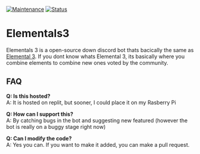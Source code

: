 [![Maintenance](https://img.shields.io/badge/Maintained%3F-no-red.svg)](https://GitHub.com/AlphaBeta906/Modifiable-TCG/graphs/commit-activity)
[![Status](https://img.shields.io/badge/Status%3F-cancelled-green.svg)](https://github.com/AlphaBeta906/Modifiable-TCG/issues)
# Elementals3
Elementals 3 is a open-source down discord bot thats bacically the same as [Elemental 3](https://www.youtube.com/watch?v=rQWwfYSUckY). If you dont know whats Elemental 3, its basically where you combine elements to combine new ones voted by the community.

## FAQ
**Q: Is this hosted?**<br>
A: It is hosted on replit, but sooner, I could place it on my Rasberry Pi

**Q: How can I support this?**<br>
A: By catching bugs in the bot and suggesting new featured (however the bot is really on a buggy stage right now)

**Q: Can I modify the code?**<br>
A: Yes you can. If you want to make it added, you can make a pull request.
